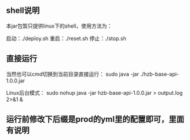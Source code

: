 ## shell说明
本jar包暂只提供linux下的shell，使用方法为：

启动：./deploy.sh
重启：./reset.sh
停止：./stop.sh

## 直接运行

当然也可以cmd切换到当前目录直接运行：
sudo java -jar ./hzb-base-api-1.0.0.jar

Linux后台模式：
sudo nohup java -jar hzb-base-api-1.0.0.jar > output.log 2>&1 &

## 运行前修改下后缀是prod的yml里的配置即可，里面有说明
